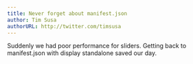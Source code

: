 ```yaml
---
title: Never forget about manifest.json
author: Tim Susa
authorURL: http://twitter.com/timsusa
---
```


Suddenly we had poor performance for sliders. Getting back to manifest.json with display standalone saved our day.